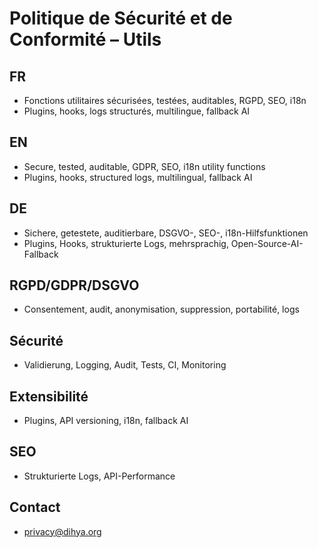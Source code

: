 # Politique de Sécurité et de Conformité – Utils

## FR
- Fonctions utilitaires sécurisées, testées, auditables, RGPD, SEO, i18n
- Plugins, hooks, logs structurés, multilingue, fallback AI

## EN
- Secure, tested, auditable, GDPR, SEO, i18n utility functions
- Plugins, hooks, structured logs, multilingual, fallback AI

## DE
- Sichere, getestete, auditierbare, DSGVO-, SEO-, i18n-Hilfsfunktionen
- Plugins, Hooks, strukturierte Logs, mehrsprachig, Open-Source-AI-Fallback

## RGPD/GDPR/DSGVO
- Consentement, audit, anonymisation, suppression, portabilité, logs

## Sécurité
- Validierung, Logging, Audit, Tests, CI, Monitoring

## Extensibilité
- Plugins, API versioning, i18n, fallback AI

## SEO
- Strukturierte Logs, API-Performance

## Contact
- privacy@dihya.org
